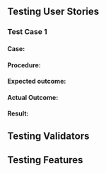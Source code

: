 ## Testing User Stories

### Test Case 1

#### Case:
#### Procedure:
#### Expected outcome:
#### Actual Outcome:
#### Result:




## Testing Validators
## Testing Features
